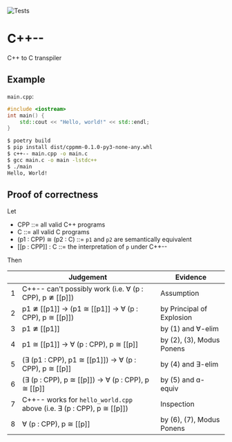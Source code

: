 ![Tests](https://github.com/KevOrr/Cpp--/workflows/Tests/badge.svg)

# C++--

C++ to C transpiler

## Example

`main.cpp`:
```c++
#include <iostream>
int main() {
    std::cout << "Hello, world!" << std::endl;
}
```

```sh
$ poetry build
$ pip install dist/cppmm-0.1.0-py3-none-any.whl
$ c++-- main.cpp -o main.c
$ gcc main.c -o main -lstdc++
$ ./main
Hello, World!
```

## Proof of correctness

Let

- CPP ::= all valid C++ programs
- C ::= all valid C programs
- (p1 : CPP) ≅ (p2 : C) ::= `p1` and `p2` are semantically equivalent
- [[p : CPP]] : C ::= the interpretation of `p` under C++--

Then

| | Judgement | Evidence |
|-|-----------|----------|
|1| C++-- can't possibly work (i.e. ∀ (p : CPP), p ≇ [[p]])                | Assumption               |
|2| p1 ≇ [[p1]] → (p1 ≅ [[p1]] → ∀ (p : CPP), p ≅ [[p]])                 | by Principal of Explosion |
|3| p1 ≇ [[p1]]                                                            | by (1) and ∀-elim         |
|4| p1 ≅ [[p1]] → ∀ (p : CPP), p ≅ [[p]]                                 | by (2), (3), Modus Ponens |
|5| (∃ (p1 : CPP), p1 ≅ [[p1]]) → ∀ (p : CPP), p ≅ [[p]]                 | by (4) and ∃-elim         |
|6| (∃ (p : CPP), p ≅ [[p]]) → ∀ (p : CPP), p ≅ [[p]]                    | by (5) and ɑ-equiv        |
|7| C++-- works for `hello_world.cpp` above (i.e. ∃ (p : CPP), p ≅ [[p]]) | Inspection                |
|8| ∀ (p : CPP), p ≅ [[p]]                                                | by (6), (7), Modus Ponens |
